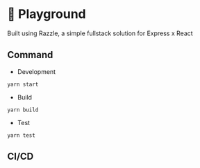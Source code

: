 # 🎠 Playground

Built using Razzle, a simple fullstack solution for Express x React

## Command

- Development

```
yarn start
```

- Build

```
yarn build
```

- Test

```
yarn test
```

## CI/CD

